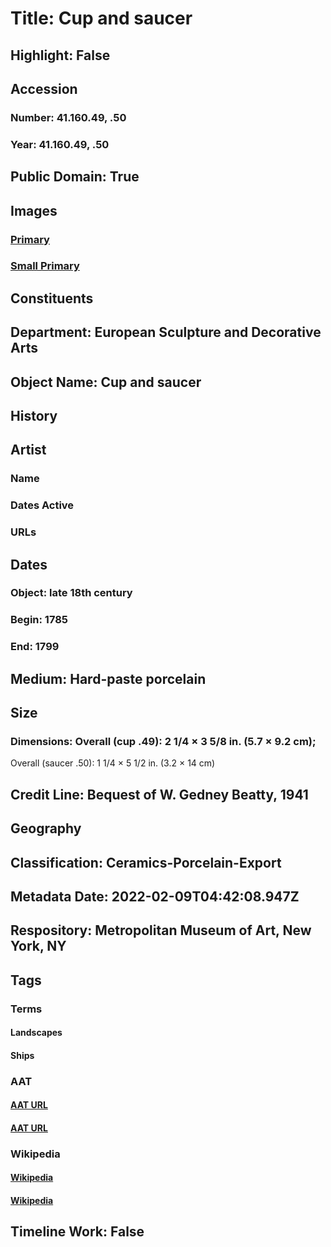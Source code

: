 # Title: Cup and saucer
## Highlight: False
## Accession
### Number: 41.160.49, .50
### Year: 41.160.49, .50
## Public Domain: True
## Images
### [Primary](https://images.metmuseum.org/CRDImages/es/original/125582.jpg)
### [Small Primary](https://images.metmuseum.org/CRDImages/es/web-large/125582.jpg)
## Constituents
## Department: European Sculpture and Decorative Arts
## Object Name: Cup and saucer
## History
## Artist
### Name
### Dates Active
### URLs
## Dates
### Object: late 18th century
### Begin: 1785
### End: 1799
## Medium: Hard-paste porcelain
## Size
### Dimensions: Overall (cup .49): 2 1/4 × 3 5/8 in. (5.7 × 9.2 cm);
Overall (saucer .50): 1 1/4 × 5 1/2 in. (3.2 × 14 cm)
## Credit Line: Bequest of W. Gedney Beatty, 1941
## Geography
## Classification: Ceramics-Porcelain-Export
## Metadata Date: 2022-02-09T04:42:08.947Z
## Respository: Metropolitan Museum of Art, New York, NY
## Tags
### Terms
#### Landscapes
#### Ships
### AAT
#### [AAT URL](http://vocab.getty.edu/page/aat/300132294)
#### [AAT URL](http://vocab.getty.edu/page/aat/300082981)
### Wikipedia
#### [Wikipedia]()
#### [Wikipedia]()
## Timeline Work: False